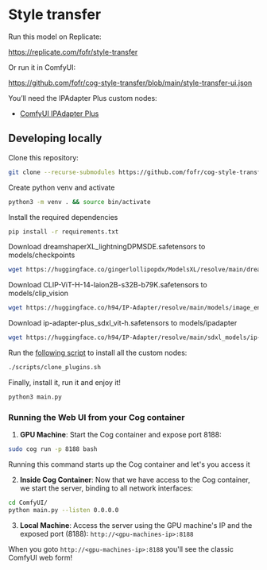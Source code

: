 # Style transfer

Run this model on Replicate:

https://replicate.com/fofr/style-transfer

Or run it in ComfyUI:

https://github.com/fofr/cog-style-transfer/blob/main/style-transfer-ui.json

You’ll need the IPAdapter Plus custom nodes:

- [ComfyUI IPAdapter Plus](https://github.com/cubiq/ComfyUI_IPAdapter_plus/tree/1ac1cae)

## Developing locally

Clone this repository:

```sh
git clone --recurse-submodules https://github.com/fofr/cog-style-transfer.git && cd cog-style-transfer/ComfyUI
```

Create python venv and activate

```sh
python3 -m venv . && source bin/activate
```

Install the required dependencies

```sh
pip install -r requirements.txt
```

Download dreamshaperXL_lightningDPMSDE.safetensors to models/checkpoints

```sh
wget https://huggingface.co/gingerlollipopdx/ModelsXL/resolve/main/dreamshaperXL_lightningDPMSDE.safetensors?download=true -O models/checkpoints/dreamshaperXL_lightningDPMSDE.safetensors
```

Download CLIP-ViT-H-14-laion2B-s32B-b79K.safetensors to models/clip_vision

```sh
wget https://huggingface.co/h94/IP-Adapter/resolve/main/models/image_encoder/model.safetensors?download=true -O models/checkpoints/CLIP-ViT-H-14-laion2B-s32B-b79K.safetensors
```

Download ip-adapter-plus_sdxl_vit-h.safetensors to models/ipadapter

```sh
wget https://huggingface.co/h94/IP-Adapter/resolve/main/sdxl_models/ip-adapter-plus_sdxl_vit-h.safetensors?download=true -O models/ipadapter/ip-adapter-plus_sdxl_vit-h.safetensors
```

Run the [following script](https://github.com/fofr/cog-face-to-many/blob/main/scripts/clone_plugins.sh) to install all the custom nodes:

```sh
./scripts/clone_plugins.sh
```

Finally, install it, run it and enjoy it!

```sh
python3 main.py
```

### Running the Web UI from your Cog container

1. **GPU Machine**: Start the Cog container and expose port 8188:
```sh
sudo cog run -p 8188 bash
```
Running this command starts up the Cog container and let's you access it

2. **Inside Cog Container**: Now that we have access to the Cog container, we start the server, binding to all network interfaces:
```sh
cd ComfyUI/
python main.py --listen 0.0.0.0
```

3. **Local Machine**: Access the server using the GPU machine's IP and the exposed port (8188):
`http://<gpu-machines-ip>:8188`

When you goto `http://<gpu-machines-ip>:8188` you'll see the classic ComfyUI web form!
